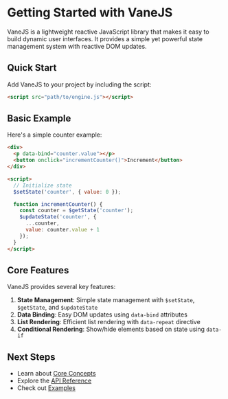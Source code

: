 # Getting Started with VaneJS

VaneJS is a lightweight reactive JavaScript library that makes it easy to build dynamic user interfaces. It provides a simple yet powerful state management system with reactive DOM updates.

## Quick Start

Add VaneJS to your project by including the script:

```html
<script src="path/to/engine.js"></script>
```

## Basic Example

Here's a simple counter example:

```html
<div>
  <p data-bind="counter.value"></p>
  <button onclick="incrementCounter()">Increment</button>
</div>

<script>
  // Initialize state
  $setState('counter', { value: 0 });

  function incrementCounter() {
    const counter = $getState('counter');
    $updateState('counter', {
      ...counter,
      value: counter.value + 1
    });
  }
</script>
```

## Core Features

VaneJS provides several key features:

1. **State Management**: Simple state management with `$setState`, `$getState`, and `$updateState`
2. **Data Binding**: Easy DOM updates using `data-bind` attributes
3. **List Rendering**: Efficient list rendering with `data-repeat` directive
4. **Conditional Rendering**: Show/hide elements based on state using `data-if`

## Next Steps

- Learn about [Core Concepts](/guide/core-concepts)
- Explore the [API Reference](/api/state-management)
- Check out [Examples](/examples/basic) 